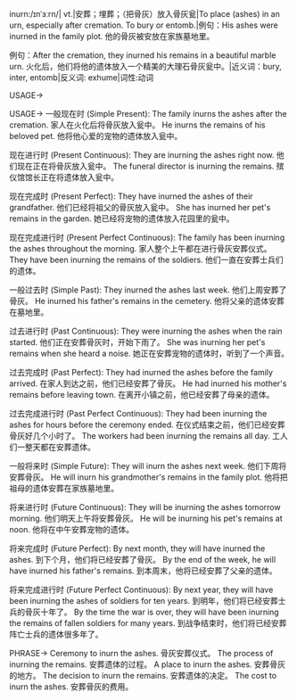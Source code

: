 inurn:/ɪnˈɜːrn/| vt.|安葬；埋葬；（把骨灰）放入骨灰瓮|To place (ashes) in an urn, especially after cremation.  To bury or entomb.|例句：His ashes were inurned in the family plot. 他的骨灰被安放在家族墓地里。

例句：After the cremation, they inurned his remains in a beautiful marble urn. 火化后，他们将他的遗体放入一个精美的大理石骨灰瓮中。|近义词：bury, inter, entomb|反义词: exhume|词性:动词

USAGE->

USAGE->
一般现在时 (Simple Present):
The family inurns the ashes after the cremation.  家人在火化后将骨灰放入瓮中。
He inurns the remains of his beloved pet. 他将他心爱的宠物的遗体放入瓮中。

现在进行时 (Present Continuous):
They are inurning the ashes right now. 他们现在正在将骨灰放入瓮中。
The funeral director is inurning the remains. 殡仪馆馆长正在将遗体放入瓮中。


现在完成时 (Present Perfect):
They have inurned the ashes of their grandfather. 他们已经将祖父的骨灰放入瓮中。
She has inurned her pet's remains in the garden. 她已经将宠物的遗体放入花园里的瓮中。

现在完成进行时 (Present Perfect Continuous):
The family has been inurning the ashes throughout the morning. 家人整个上午都在进行骨灰安葬仪式。
They have been inurning the remains of the soldiers. 他们一直在安葬士兵们的遗体。

一般过去时 (Simple Past):
They inurned the ashes last week.  他们上周安葬了骨灰。
He inurned his father's remains in the cemetery. 他将父亲的遗体安葬在墓地里。

过去进行时 (Past Continuous):
They were inurning the ashes when the rain started.  他们正在安葬骨灰时，开始下雨了。
She was inurning her pet's remains when she heard a noise. 她正在安葬宠物的遗体时，听到了一个声音。


过去完成时 (Past Perfect):
They had inurned the ashes before the family arrived.  在家人到达之前，他们已经安葬了骨灰。
He had inurned his mother's remains before leaving town. 在离开小镇之前，他已经安葬了母亲的遗体。

过去完成进行时 (Past Perfect Continuous):
They had been inurning the ashes for hours before the ceremony ended. 在仪式结束之前，他们已经安葬骨灰好几个小时了。
The workers had been inurning the remains all day. 工人们一整天都在安葬遗体。


一般将来时 (Simple Future):
They will inurn the ashes next week. 他们下周将安葬骨灰。
He will inurn his grandmother's remains in the family plot. 他将把祖母的遗体安葬在家族墓地里。

将来进行时 (Future Continuous):
They will be inurning the ashes tomorrow morning.  他们明天上午将安葬骨灰。
He will be inurning his pet's remains at noon. 他将在中午安葬宠物的遗体。


将来完成时 (Future Perfect):
By next month, they will have inurned the ashes.  到下个月，他们将已经安葬了骨灰。
By the end of the week, he will have inurned his father's remains. 到本周末，他将已经安葬了父亲的遗体。

将来完成进行时 (Future Perfect Continuous):
By next year, they will have been inurning the ashes of soldiers for ten years. 到明年，他们将已经安葬士兵的骨灰十年了。
By the time the war is over, they will have been inurning the remains of fallen soldiers for many years. 到战争结束时，他们将已经安葬阵亡士兵的遗体很多年了。


PHRASE->
Ceremony to inurn the ashes. 骨灰安葬仪式。
The process of inurning the remains. 安葬遗体的过程。
A place to inurn the ashes. 安葬骨灰的地方。
The decision to inurn the remains. 安葬遗体的决定。
The cost to inurn the ashes. 安葬骨灰的费用。
